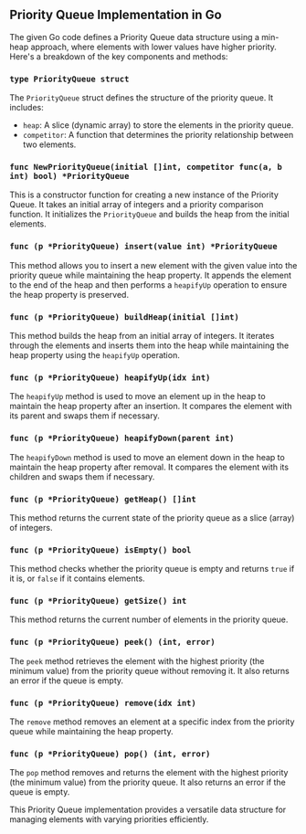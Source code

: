 ## Priority Queue Implementation in Go

The given Go code defines a Priority Queue data structure using a min-heap approach, where elements with lower values have higher priority. Here's a breakdown of the key components and methods:

### `type PriorityQueue struct`

The `PriorityQueue` struct defines the structure of the priority queue. It includes:
- `heap`: A slice (dynamic array) to store the elements in the priority queue.
- `competitor`: A function that determines the priority relationship between two elements.

### `func NewPriorityQueue(initial []int, competitor func(a, b int) bool) *PriorityQueue`

This is a constructor function for creating a new instance of the Priority Queue. It takes an initial array of integers and a priority comparison function. It initializes the `PriorityQueue` and builds the heap from the initial elements.

### `func (p *PriorityQueue) insert(value int) *PriorityQueue`

This method allows you to insert a new element with the given value into the priority queue while maintaining the heap property. It appends the element to the end of the heap and then performs a `heapifyUp` operation to ensure the heap property is preserved.

### `func (p *PriorityQueue) buildHeap(initial []int)`

This method builds the heap from an initial array of integers. It iterates through the elements and inserts them into the heap while maintaining the heap property using the `heapifyUp` operation.

### `func (p *PriorityQueue) heapifyUp(idx int)`

The `heapifyUp` method is used to move an element up in the heap to maintain the heap property after an insertion. It compares the element with its parent and swaps them if necessary.

### `func (p *PriorityQueue) heapifyDown(parent int)`

The `heapifyDown` method is used to move an element down in the heap to maintain the heap property after removal. It compares the element with its children and swaps them if necessary.

### `func (p *PriorityQueue) getHeap() []int`

This method returns the current state of the priority queue as a slice (array) of integers.

### `func (p *PriorityQueue) isEmpty() bool`

This method checks whether the priority queue is empty and returns `true` if it is, or `false` if it contains elements.

### `func (p *PriorityQueue) getSize() int`

This method returns the current number of elements in the priority queue.

### `func (p *PriorityQueue) peek() (int, error)`

The `peek` method retrieves the element with the highest priority (the minimum value) from the priority queue without removing it. It also returns an error if the queue is empty.

### `func (p *PriorityQueue) remove(idx int)`

The `remove` method removes an element at a specific index from the priority queue while maintaining the heap property.

### `func (p *PriorityQueue) pop() (int, error)`

The `pop` method removes and returns the element with the highest priority (the minimum value) from the priority queue. It also returns an error if the queue is empty.

This Priority Queue implementation provides a versatile data structure for managing elements with varying priorities efficiently.
